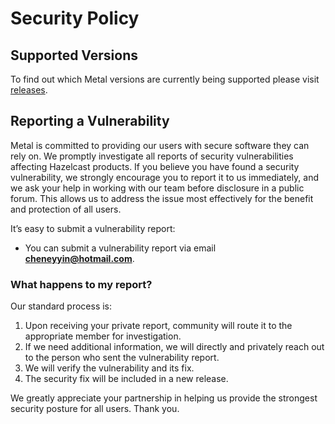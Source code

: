 # Security Policy

## Supported Versions

To find out which Metal versions are currently being supported please visit [releases](https://github.com/CheneyYin/metal/releases).


## Reporting a Vulnerability

Metal is committed to providing our users with secure software they can rely on. We promptly investigate all reports of security vulnerabilities affecting Hazelcast products. If you believe you have found a security vulnerability, we strongly encourage you to report it to us immediately, and we ask your help in working with our team before disclosure in a public forum. This allows us to address the issue most effectively for the benefit and protection of all users.

It’s easy to submit a vulnerability report:

- You can submit a vulnerability report via email **cheneyyin@hotmail.com**.

### What happens to my report?

Our standard process is:

1. Upon receiving your private report, community will route it to the appropriate member for investigation.
2. If we need additional information, we will directly and privately reach out to the person who sent the vulnerability report.
3. We will verify the vulnerability and its fix.
4. The security fix will be included in a new release.

We greatly appreciate your partnership in helping us provide the strongest security posture for all users. Thank you.
